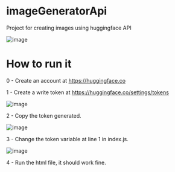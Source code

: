 # imageGeneratorApi
Project for creating images using huggingface API

![image](https://media.giphy.com/media/v1.Y2lkPTc5MGI3NjExZjZhNTk1MWNiZDFkMGM0NmFiMmYwNTU1OTAwMjJiMjRmOGI2YWI2MiZjdD1n/vtFQbTIA8RVOtbS69e/giphy.gif)



# How to run it

0 - Create an account at https://huggingface.co

1 - Create a write token at https://huggingface.co/settings/tokens

![image](https://user-images.githubusercontent.com/42243423/227064614-1efc3b7f-3f80-4d34-a1a3-fd90337b36cc.png)

2 - Copy the token generated.

![image](https://user-images.githubusercontent.com/42243423/227064698-71f2b9ca-794e-438e-918f-06cd24cbe6c9.png)

3 - Change the token variable at line 1 in index.js. 

![image](https://user-images.githubusercontent.com/42243423/227064796-858d9ce6-1731-4719-94b3-a1d8a5b91029.png)


4 - Run the html file, it should work fine.

